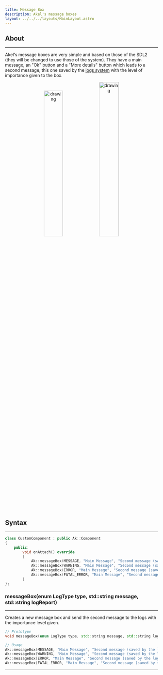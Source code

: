 ```yaml
---
title: Message Box
description: Akel's message boxes
layout: ../../../layouts/MainLayout.astro
---
```


## About

---

Akel's message boxes are very simple and based on those of the SDL2 (they will be changed to use those of the system). They have a main message, an "Ok" button and a "More details" button which leads to a second message, this one saved by the [logs system](../Core/logs) with the level of importance given to the box.

<p align="center">
    <img src="/message_box_1.png" alt="drawing" width="35%"/>
    <img src="/message_box_2.png" alt="drawing" width="36%"/>
</p>

## Syntax

---

```cpp
class CustomComponent : public Ak::Component
{
    public:
        void onAttach() override
        {
            Ak::messageBox(MESSAGE, "Main Message", "Second message (saved by the logs)");
            Ak::messageBox(WARNING, "Main Message", "Second message (saved by the logs)");
            Ak::messageBox(ERROR, "Main Message", "Second message (saved by the logs)");
            Ak::messageBox(FATAL_ERROR, "Main Message", "Second message (saved by the logs)");
        }
};
```

### messageBox(enum LogType type, std::string message, std::string logReport)

---

Creates a new message box and send the second message to the logs with the importance level given.

```cpp
// Prototype
void messageBox(enum LogType type, std::string message, std::string logReport);

// Usage
Ak::messageBox(MESSAGE, "Main Message", "Second message (saved by the logs)");
Ak::messageBox(WARNING, "Main Message", "Second message (saved by the logs)");
Ak::messageBox(ERROR, "Main Message", "Second message (saved by the logs)");
Ak::messageBox(FATAL_ERROR, "Main Message", "Second message (saved by the logs)");
```

---
